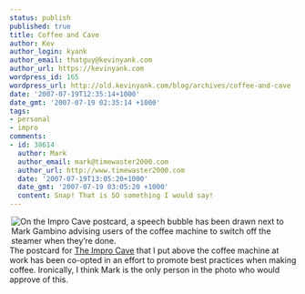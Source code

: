 ```yaml
---
status: publish
published: true
title: Coffee and Cave
author: Kev
author_login: kyank
author_email: thatguy@kevinyank.com
author_url: https://kevinyank.com
wordpress_id: 165
wordpress_url: http://old.kevinyank.com/blog/archives/coffee-and-cave
date: '2007-07-19T12:35:14+1000'
date_gmt: '2007-07-19 02:35:14 +1000'
tags:
- personal
- impro
comments:
- id: 38614
  author: Mark
  author_email: mark@timewaster2000.com
  author_url: http://www.timewaster2000.com
  date: '2007-07-19T13:05:20+1000'
  date_gmt: '2007-07-19 03:05:20 +1000'
  content: Snap! That is SO something I would say!
---
```

<p><a href="https://flickr.com/photos/sentience/847687217/"><img align="right" alt="On the Impro Cave postcard, a speech bubble has been drawn next to Mark Gambino advising users of the coffee machine to switch off the steamer when they’re done." title="On the Impro Cave postcard, a speech bubble has been drawn next to Mark Gambino advising users of the coffee machine to switch off the steamer when they’re done." src="https://farm2.static.flickr.com/1404/847687217_6e6c0f9a8d_m.jpg" /></a>The postcard for <a href="http://www.impromelbourne.com.au/shows/cave2007">The Impro Cave</a> that I put above the coffee machine at work has been co-opted in an effort to promote best practices when making coffee. Ironically, I think Mark is the only person in the photo who would approve of this.</p>
